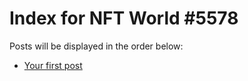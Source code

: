 # Index for NFT World #5578
Posts will be displayed in the order below:

- [Your first post](./001-first.md)

